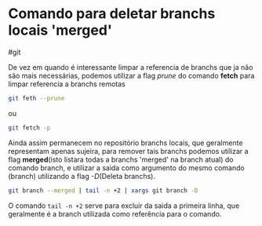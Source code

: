 # Comando para deletar branchs locais 'merged'

\#git

De vez em quando é interessante limpar a referencia de branchs que ja não são mais necessárias, podemos utilizar a flag _prune_ do comando **fetch** para limpar referencia a branchs remotas

```bash
git feth --prune
```

ou

```bash
git fetch -p
```

Ainda assim permanecem no repositório branchs locais, que geralmente representam apenas sujeira, para remover tais branchs podemos utilizar a flag **merged**(isto listara todas a branchs 'merged' na branch atual) do comando branch, e utilizar a saida como argumento do mesmo comando (branch) utilizando a flag _-D_(Deleta branchs).

```bash
git branch --merged | tail -n +2 | xargs git branch -D
```

O comando `tail -n +2` serve para excluir da saida a primeira linha, que geralmente é a branch utilizada como referência para o comando.
